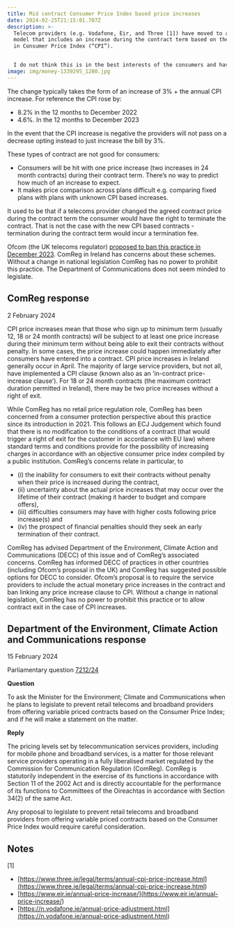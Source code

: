 ```yaml
---
title: Mid contract Consumer Price Index based price increases
date: 2024-02-25T21:15:01.707Z
description: >-
  Telecom providers (e.g. Vodafone, Eir, and Three [1]) have moved to a pricing
  model that includes an increase during the contract term based on the change
  in Consumer Price Index (“CPI”).


  I do not think this is in the best interests of the consumers and have been pushing on ComReg and the the Department of Communications to see whether this practice can be regulated.
image: img/money-1339295_1280.jpg
---
```

The change typically takes the form of an increase of 3% + the annual CPI increase. For reference the CPI rose by: 

* 8.2% in the 12 months to December 2022
* 4.6%. In the 12 months to December 2023

In the event that the CPI increase is negative the providers will not pass on a decrease opting instead to just increase the bill by 3%.

These types of contract are not good for consumers:

* Consumers will be hit with one price increase (two increases in 24 month contracts) during their contract term. There’s no way to predict how much of an increase to expect.
* It makes price comparison across plans difficult e.g. comparing fixed plans with plans with unknown CPI based increases.

It used to be that if a telecoms provider changed the agreed contract price during the contract term the consumer would have the right to terminate the contract. That is not the case with the new CPI based contracts - termination during the contract term would incur a termination fee.

Ofcom (the UK telecoms regulator) [proposed to ban this practice in December 2023](https://www.ofcom.org.uk/news-centre/2023/ban-on-inflation-linked-mid-contract-price-rise).  ComReg in Ireland has concerns about these schemes. Without a change in national legislation ComReg has no power to prohibit this practice. The Department of Communications does not seem minded to legislate.

## ComReg response

2 February 2024 

CPI price increases mean that those who sign up to minimum term (usually 12, 18 or 24 month contracts) will be subject to at least one price increase during their minimum term without being able to exit their contracts without penalty.  In some cases, the price increase could happen immediately after consumers have entered into a contract.  CPI price increases in Ireland generally occur in April. The majority of large service providers, but not all, have implemented a CPI clause (known also as an ‘in-contract price-increase clause’).  For 18 or 24 month contracts (the maximum contract duration permitted in Ireland), there may be two price increases without a right of exit.

While ComReg has no retail price regulation role, ComReg has been concerned from a consumer protection perspective about this practice since its introduction in 2021.  This follows an ECJ Judgement which found that there is no modification to the conditions of a contract (that would trigger a right of exit for the customer in accordance with EU law) where standard terms and conditions provide for the possibility of increasing charges in accordance with an objective consumer price index compiled by a public institution.   ComReg’s concerns relate in particular, to 

* (i) the inability for consumers to exit their contracts without penalty when their price is increased during the contract, 
* (ii) uncertainty about the actual price increases that may occur over the lifetime of their contract (making it harder to budget and compare offers), 
* (iii) difficulties consumers may have with higher costs following price increase(s) and 
* (iv) the prospect of financial penalties should they seek an early termination of their contract.

ComReg has advised Department of the Environment, Climate Action and Communications (DECC) of this issue and of ComReg’s associated concerns.  ComReg has informed DECC of practices in other countries (including Ofcom’s proposal in the UK) and ComReg has suggested possible options for DECC to consider.   Ofcom’s proposal is to require the service providers to include the actual monetary price increases in the contract and ban linking any price increase clause to CPI.
Without a change in national legislation, ComReg has no power to prohibit this practice or to allow contract exit in the case of CPI increases.

## Department of the Environment, Climate Action and Communications response

15 February 2024

Parliamentary question [7212/24](https://www.oireachtas.ie/en/debates/question/2024-02-15/161/)

**Question**

To ask the Minister for the Environment; Climate and Communications when he plans to legislate to prevent retail telecoms and broadband providers from offering variable priced contracts based on the Consumer Price Index; and if he will make a statement on the matter.

**Reply**

The pricing levels set by telecommunication services providers, including for mobile phone and broadband services, is a matter for those relevant service providers operating in a fully liberalised market regulated by the Commission for Communication Regulation (ComReg). ComReg is statutorily independent in the exercise of its functions in accordance with Section 11 of the 2002 Act and is directly accountable for the performance of its functions to Committees of the Oireachtas in accordance with Section 34(2) of the same Act.

Any proposal to legislate to prevent retail telecoms and broadband providers from offering variable priced contracts based on the Consumer Price Index would require careful consideration.

## Notes

\[1]

* [https://www.three.ie/legal/terms/annual-cpi-price-increase.html](<https://www.three.ie/legal/terms/annual-cpi-price-increase.html>)
* [https://www.eir.ie/annual-price-increase/](<https://www.eir.ie/annual-price-increase/>)
* [https://n.vodafone.ie/annual-price-adjustment.html](<https://n.vodafone.ie/annual-price-adjustment.html>)